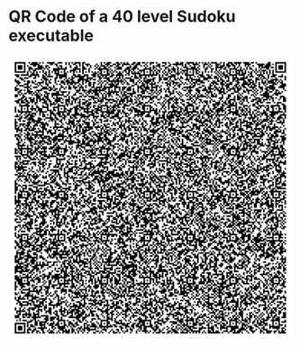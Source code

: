 # QR Code of a 40 level Sudoku executable

<picture>
 <source media="(prefers-color-scheme: dark)" srcset="preview/dark.svg">
 <source media="(prefers-color-scheme: light)" srcset="preview/light.svg">
 <img alt="QR Code" src="preview/light.svg">
</picture>
